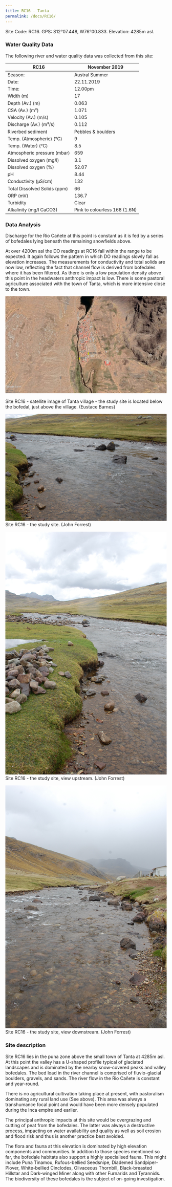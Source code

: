 ```yaml
---
title: RC16 - Tanta
permalink: /docs/RC16/
---
```


Site Code: RC16.  GPS: S12°07.448, W76°00.833. Elevation:
4285m asl.

### Water Quality Data

The following river and water quality data was collected from this site:

| RC16                         | November 2019                 | 
|------------------------------|-------------------------------|
| Season:                      | Austral Summer                |
| Date:                        | 22.11.2019                    |
| Time:                        | 12.00pm                       |
| Width (m)                    | 17                            |
| Depth (Av.) (m)              | 0.063                         |
| CSA (Av.) (m²)               | 1.071                         |
| Velocity (Av.) (m/s)         | 0.105                         |
| Discharge (Av.) (m³/s)       | 0.112                         |
| Riverbed sediment            | Pebbles & boulders           |
| Temp. (Atmospheric) (°C)     | 9                             |
| Temp. (Water) (°C)           | 8.5                           |
| Atmospheric pressure (mbar)  | 659                           |
| Dissolved oxygen (mg/l)      | 3.1                           |
| Dissolved oxygen (%)        | 52.07                         |
| pH                           | 8.44                          |
| Conductivity (µS/cm)         | 132                           |
| Total Dissolved Solids (ppm) | 66                            |
| ORP (mV)                     | 136.7                         |
| Turbidity                    | Clear                       |
| Alkalinity (mg/l CaCO3)  | Pink to colourless 168 (1.6N) |

### Data Analysis

Discharge for the Rio Cañete at this point is constant as it is fed by a
series of bofedales lying beneath the remaining snowfields above.

At over 4200m asl the DO readings at RC16 fall within the range to be
expected. It again follows the pattern in which DO readings slowly fall
as elevation increases. The measurements for conductivity and total
solids are now low, reflecting the fact that channel flow is derived
from bofedales where it has been filtered. As there is only a low
population density above this point in the headwaters anthropic impact
is low. There is some pastoral agriculture associated with the town of
Tanta, which is more intensive close to the town.

![Site RC16 - satellite image of Tanta village - the study site is located below the bofedal, just above the village. (Eustace Barnes)](/assets/SiteDescriptions/RC16/RC16%20(Tanta).jpg)



Site RC16 - satellite image of Tanta village - the study site is located below the bofedal, just above the village. (Eustace Barnes)


![Site RC16 - the study site, view upstream. (John Forrest)](/assets/SiteDescriptions/RC16/RC16.%2022-11.19%20-%20R.Canete%20study%20site.JPG)
Site RC16 - the study site. (John Forrest)


![RC16 View upstream](/assets/SiteDescriptions/RC16/RC16.%2022-11.19%20-%20R.Canete%20view%20upstream.JPG)
Site RC16 - the study site, view upstream. (John Forrest)


![image](/assets/SiteDescriptions/RC16/RC16.%2022-11.19%20-%20R.Canete%20view%20downstream.JPG)
Site RC16 - the study site, view downstream. (John Forrest)



### Site description

Site RC16 lies in the puna zone above the small town of Tanta at 4285m
asl. At this point the valley has a U-shaped profile typical of
glaciated landscapes and is dominated by the nearby snow-covered peaks
and valley bofedales. The bed load in the river channel is comprised of
fluvio-glacial boulders, gravels, and sands. The river flow in the Rio
Cañete is constant and year-round.

There is no agricultural cultivation taking place at present, with
pastoralism dominating any rural land use (See above). This area was always a transhumance focal point and
would have been more densely populated during the Inca empire and
earlier.

The principal anthropic impacts at this site would be overgrazing and
cutting of peat from the bofedales. The latter was always a destructive
process, impacting on water availability and quality as well as soil
erosion and flood risk and thus is another practice best avoided.

The flora and fauna at this elevation is dominated by high elevation
components and communities. In addition to those species mentioned so
far, the bofedale habitats also support a highly specialised fauna. This
might include Puna Tinamou, Rufous-bellied Seedsnipe, Diademed
Sandpiper-Plover, White-bellied Cinclodes, Olivaceous Thornbill,
Black-breasted Hillstar and Dark-winged Miner along with other Furnarids
and Tyrannids. The biodiversity of these bofedales is the subject of
on-going investigation.
